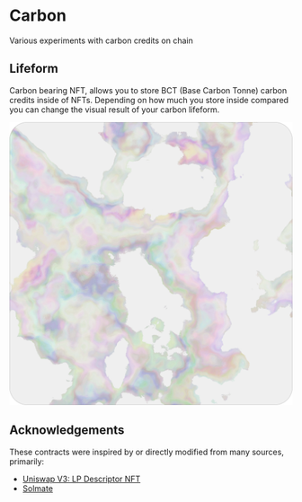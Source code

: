 # Carbon

Various experiments with carbon credits on chain

## Lifeform

Carbon bearing NFT, allows you to store BCT (Base Carbon Tonne) carbon credits inside of NFTs. Depending on how much you store inside compared you can change the visual result of your carbon lifeform.

![Lifeform](./assets/Lifeform.svg)

## Acknowledgements

These contracts were inspired by or directly modified from many sources, primarily:

- [Uniswap V3: LP Descriptor NFT](https://etherscan.io/address/0x91ae842a5ffd8d12023116943e72a606179294f3#code)
- [Solmate](https://github.com/Rari-Capital/solmate)
